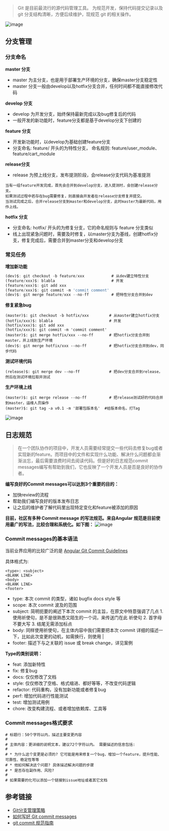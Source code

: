 > Git 是目前最流行的源代码管理工具。
为规范开发，保持代码提交记录以及 git 分支结构清晰，方便后续维护，现规范 git 的相关操作。

![image](https://user-gold-cdn.xitu.io/2018/7/9/1647e5710a34f528?w=500&h=209&f=png&s=6577)

## 分支管理

### 分支命名
**master 分支**
- master 为主分支，也是用于部署生产环境的分支，确保master分支稳定性
- master 分支一般由develop以及hotfix分支合并，任何时间都不能直接修改代码

**develop 分支**
- develop 为开发分支，始终保持最新完成以及bug修复后的代码
- 一般开发的新功能时，feature分支都是基于develop分支下创建的

**feature 分支**
- 开发新功能时，以develop为基础创建feature分支
- 分支命名: feature/ 开头的为特性分支， 命名规则: feature/user_module、 feature/cart_module

**release分支**
- release 为预上线分支，发布提测阶段，会release分支代码为基准提测

```
当有一组feature开发完成，首先会合并到develop分支，进入提测时，会创建release分支。
如果测试过程中若存在bug需要修复，则直接由开发者在release分支修复并提交。
当测试完成之后，合并release分支到master和develop分支，此时master为最新代码，用作上线。
```

**hotfix 分支**
- 分支命名: hotfix/ 开头的为修复分支，它的命名规则与 feature 分支类似
- 线上出现紧急问题时，需要及时修复，以master分支为基线，创建hotfix分支，修复完成后，需要合并到master分支和develop分支


### 常见任务
**增加新功能**
```js
(dev)$: git checkout -b feature/xxx            # 从dev建立特性分支
(feature/xxx)$: blabla                         # 开发
(feature/xxx)$: git add xxx
(feature/xxx)$: git commit -m 'commit comment'
(dev)$: git merge feature/xxx --no-ff          # 把特性分支合并到dev
```

**修复紧急bug**

```
(master)$: git checkout -b hotfix/xxx         # 从master建立hotfix分支
(hotfix/xxx)$: blabla                         # 开发
(hotfix/xxx)$: git add xxx
(hotfix/xxx)$: git commit -m 'commit comment'
(master)$: git merge hotfix/xxx --no-ff       # 把hotfix分支合并到master，并上线到生产环境
(dev)$: git merge hotfix/xxx --no-ff          # 把hotfix分支合并到dev，同步代码
```

**测试环境代码**

```
(release)$: git merge dev --no-ff             # 把dev分支合并到release，然后在测试环境拉取并测试
```

**生产环境上线**

```
(master)$: git merge release --no-ff          # 把release测试好的代码合并到master，运维人员操作
(master)$: git tag -a v0.1 -m '部署包版本名'  #给版本命名，打Tag
```
![image](https://user-gold-cdn.xitu.io/2018/7/9/1647e5710a461adc?w=600&h=795&f=jpeg&s=57748)

## 日志规范
> 在一个团队协作的项目中，开发人员需要经常提交一些代码去修复bug或者实现新的feature。而项目中的文件和实现什么功能、解决什么问题都会渐渐淡忘，最后需要浪费时间去阅读代码。但是好的日志规范commit messages编写有帮助到我们，它也反映了一个开发人员是否是良好的协作者。


**编写良好的Commit messages可以达到3个重要的目的：**
- 加快review的流程
- 帮助我们编写良好的版本发布日志
- 让之后的维护者了解代码里出现特定变化和feature被添加的原因

<!--先来看看一个比较好的例子，感受一下：-->
<!--![image](http://7tszky.com1.z0.glb.clouddn.com/FkeduEr4q7SivzPSQSqLhxa5K7L8)-->
<!--(注：图片资源来自：https://cloud.tencent.com/developer/article/1004660)-->


**目前，社区有多种 Commit message 的写法规范。来自Angular 规范是目前使用最广的写法，比较合理和系统化。如下图：**
![image](https://user-gold-cdn.xitu.io/2018/7/9/1647e5710a492823?w=1978&h=1408&f=jpeg&s=265171)


### Commit messages的基本语法
当前业界应用的比较广泛的是 [Angular Git Commit Guidelines](https://github.com/angular/angular.js/blob/master/DEVELOPERS.md#-git-commit-guidelines)

具体格式为:
```
<type>: <subject>
<BLANK LINE>
<body>
<BLANK LINE>
<footer>
```

- type: 本次 commit 的类型，诸如 bugfix docs style 等
- scope: 本次 commit 波及的范围
- subject: 简明扼要的阐述下本次 commit 的主旨，在原文中特意强调了几点 1. 使用祈使句，是不是很熟悉又陌生的一个词，来传送门在此 祈使句 2. 首字母不要大写 3. 结尾无需添加标点
- body: 同样使用祈使句，在主体内容中我们需要把本次 commit 详细的描述一下，比如此次变更的动机，如需换行，则使用 |
- footer: 描述下与之关联的 issue 或 break change，详见案例


**Type的类别说明：**
- feat: 添加新特性
- fix: 修复bug
- docs: 仅仅修改了文档
- style: 仅仅修改了空格、格式缩进、都好等等，不改变代码逻辑
- refactor: 代码重构，没有加新功能或者修复bug
- perf: 增加代码进行性能测试
- test: 增加测试用例
- chore: 改变构建流程、或者增加依赖库、工具等


### Commit messages格式要求
```
# 标题行：50个字符以内，描述主要变更内容
#
# 主体内容：更详细的说明文本，建议72个字符以内。 需要描述的信息包括:
#
# * 为什么这个变更是必须的? 它可能是用来修复一个bug，增加一个feature，提升性能、可靠性、稳定性等等
# * 他如何解决这个问题? 具体描述解决问题的步骤
# * 是否存在副作用、风险? 
#
# 如果需要的化可以添加一个链接到issue地址或者其它文档
```


## 参考链接
- [Git分支管理策略](http://www.ruanyifeng.com/blog/2012/07/git.html)
- [如何写好 Git commit messages](http://ivweb.io/topic/58abda9d2117ae2f4995b4a8)
- [git commit 规范指南](https://segmentfault.com/a/1190000009048911)

